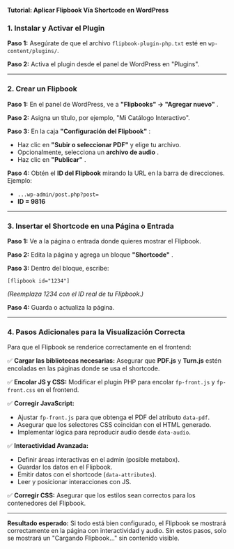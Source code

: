**Tutorial: Aplicar Flipbook Vía Shortcode en WordPress**

### **1. Instalar y Activar el Plugin**

**Paso 1:** Asegúrate de que el archivo `flipbook-plugin-php.txt` esté en `wp-content/plugins/`.

**Paso 2:** Activa el plugin desde el panel de WordPress en "Plugins".

---

### **2. Crear un Flipbook**

**Paso 1:** En el panel de WordPress, ve a  **"Flipbooks" -> "Agregar nuevo"** .

**Paso 2:** Asigna un título, por ejemplo, "Mi Catálogo Interactivo".

**Paso 3:** En la caja  **"Configuración del Flipbook"** :

* Haz clic en **"Subir o seleccionar PDF"** y elige tu archivo.
* Opcionalmente, selecciona un  **archivo de audio** .
* Haz clic en  **"Publicar"** .

**Paso 4:** Obtén el **ID del Flipbook** mirando la URL en la barra de direcciones. Ejemplo:

* `...wp-admin/post.php?post=`
* **ID = 9816**

---

### **3. Insertar el Shortcode en una Página o Entrada**

**Paso 1:** Ve a la página o entrada donde quieres mostrar el Flipbook.

**Paso 2:** Edita la página y agrega un bloque  **"Shortcode"** .

**Paso 3:** Dentro del bloque, escribe:

```
[flipbook id="1234"]
```

*(Reemplaza 1234 con el ID real de tu Flipbook.)*

**Paso 4:** Guarda o actualiza la página.

---

### **4. Pasos Adicionales para la Visualización Correcta**

Para que el Flipbook se renderice correctamente en el frontend:

✅ **Cargar las bibliotecas necesarias:** Asegurar que **PDF.js** y **Turn.js** estén encoladas en las páginas donde se usa el shortcode.

✅ **Encolar JS y CSS:** Modificar el plugin PHP para encolar `fp-front.js` y `fp-front.css` en el frontend.

✅ **Corregir JavaScript:**

* Ajustar `fp-front.js` para que obtenga el PDF del atributo `data-pdf`.
* Asegurar que los selectores CSS coincidan con el HTML generado.
* Implementar lógica para reproducir audio desde `data-audio`.

✅ **Interactividad Avanzada:**

* Definir áreas interactivas en el admin (posible metabox).
* Guardar los datos en el Flipbook.
* Emitir datos con el shortcode (`data-attributes`).
* Leer y posicionar interacciones con JS.

✅ **Corregir CSS:** Asegurar que los estilos sean correctos para los contenedores del Flipbook.

---

**Resultado esperado:** Si todo está bien configurado, el Flipbook se mostrará correctamente en la página con interactividad y audio. Sin estos pasos, solo se mostrará un "Cargando Flipbook..." sin contenido visible.

